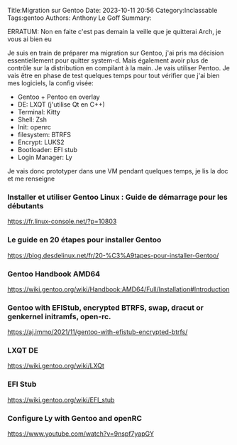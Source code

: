 Title:Migration sur Gentoo
Date: 2023-10-11 20:56
Category:Inclassable
Tags:gentoo
Authors: Anthony Le Goff
Summary:

ERRATUM: Non en faite c'est pas demain la veille que je quitterai Arch, je vous ai bien eu

Je suis en train de préparer ma migration sur Gentoo, j'ai pris ma décision essentiellement pour quitter system-d. Mais également avoir plus de contrôle sur la distribution en compilant à la main. Je vais utiliser Pentoo. Je vais être en phase de test quelques temps pour tout vérifier que j'ai bien mes logiciels, la config visée:

* Gentoo + Pentoo en overlay
* DE: LXQT (j'utilise Qt en C++)
* Terminal: Kitty
* Shell: Zsh
* Init: openrc
* filesystem: BTRFS
* Encrypt: LUKS2
* Bootloader: EFI stub
* Login Manager: Ly

Je vais donc prototyper dans une VM pendant quelques temps, je lis la doc et me renseigne


### Installer et utiliser Gentoo Linux : Guide de démarrage pour les débutants
https://fr.linux-console.net/?p=10803

### Le guide en 20 étapes pour installer Gentoo
https://blog.desdelinux.net/fr/20-%C3%A9tapes-pour-installer-Gentoo/


### Gentoo Handbook AMD64
https://wiki.gentoo.org/wiki/Handbook:AMD64/Full/Installation#Introduction


### Gentoo with EFIStub, encrypted BTRFS, swap, dracut or genkernel initramfs, open-rc.
https://aj.immo/2021/11/gentoo-with-efistub-encrypted-btrfs/

### LXQT DE
https://wiki.gentoo.org/wiki/LXQt

### EFI Stub
https://wiki.gentoo.org/wiki/EFI_stub

### Configure Ly with Gentoo and openRC
https://www.youtube.com/watch?v=9nspf7yapGY